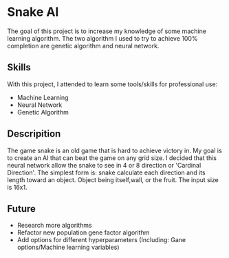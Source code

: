 # Snake AI

The goal of this project is to increase my knowledge of some machine learning algorithm. The two algorithm I used to try to achieve 100% completion are genetic algorithm and neural network.

## Skills

With this project, I attended to learn some tools/skills for professional use:

* Machine Learning
* Neural Network
* Genetic Algorithm


## Descripition

The game snake is an old game that is hard to achieve victory in. My goal is to create an AI that can beat the game on any grid size. I decided that this neural network allow the snake to see in 4 or 8 direction or 'Cardinal Direction'. The simplest form is: snake calculate each direction and its length toward an object. Object being itself,wall, or the fruit. The input size is 16x1. 


## Future
* Research more algorithms
* Refactor new population gene factor algorithm 
* Add options for different hyperparameters (Including: Gane options/Machine learning variables)
